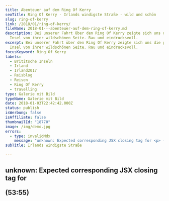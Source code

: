 ```yaml
---
title: Abenteuer auf dem Ring Of Kerry
seoTitle: Ring Of Kerry - Irlands windigste Straße - wild und schön
slug: ring-of-kerry
link: /2018/01/ring-of-kerry/
fileName: 2018-01---abenteuer-auf-dem-ring-of-kerry.md
description: Bei unserer Fahrt über den Ring Of Kerry zeigte sich uns die grüne
  Insel von ihrer wildschönen Seite. Rau und eindrucksvoll.
excerpt: Bei unserer Fahrt über den Ring Of Kerry zeigte sich uns die grüne
  Insel von ihrer wildschönen Seite. Rau und eindrucksvoll.
focusKeyword: Ring Of Kerry
labels:
  - Brititsche Inseln
  - Irland
  - Irland2017
  - Reisblog
  - Reisen
  - Ring Of Kerry
  - travelling
type: Galerie mit Bild
typeName: Galerie mit Bild
date: 2018-01-03T22:42:42.000Z
status: publish
isWerbung: false
isAffiliate: false
thumbnailId: "18770"
image: /img/demo.jpg
errors:
  - type: invalidMdx
    message: "unknown: Expected corresponding JSX closing tag for <p> (53:55)"
subTitle: Irlands windigste Straße
  
---
```


## unknown: Expected corresponding JSX closing tag for <p> (53:55)

<!--
**Irland ist nicht nur grün und gemütlich. Die Insel ist auch windig. Die volle
Breitseite bekamen wir auf unserer Fahrt über den Skellig Ring und den Ring of
Kerry in Richtung Dingle Halbinsel ab.**

Die Landschaft zeigte sich uns am 10. September bei wechselhaftem Wetter
wildschön und abwechslungsreich.

Besonders stark wehte die Brise an den Kerry Cliffs. Hier erlebte ich den
stärksten Wind, den ich bisher gekannt hatte. Sogar stärker als bei Lands End.

## Ring Of Kerry - Papageientaucher und Pferde

Leider war es bedeckt, weshalb wir die Puffins, hierzulande als Papageientaucher
bekannt, leider nur auf den Hinweisschildern bewundern konnten. Dafür begegneten
uns einige wirklich prachtvolle Pferde.

Beim Aufstieg vom Parkplatz zu den Klippen wehte der Wind so stark, dass man
sich ein paar Mal auf den Boden kauern musste. Ein Teil des Fußweges entlang der
Klippen war sogar abgesperrt, um Unfälle zu vermeiden.

## 179 Kilometer Panoramastraße

Der Ring Of Kerry zieht sich für 179 Kilometer an der Küste des Irischen County
Kerry entlang. Daher hat die Panoramastraße ihren Namen.

Von großen Fahrzeugen wie Reisebussen und LKW darf der Ring Of Kerry bis heute
nur in eine Richtung befahren werden, da die Durchfahrten an einigen Stellen
sehr eng sind.

Der Ring Of Kerry wird von zahlreichen Sehenswürdigkeiten gesäumt, was ihn für
Reisende besonders attraktiv macht. Im Norden grenzt der Ring an die
Dingle-Halbinsel, im Süden an die Beara-Halbinsel.

## Ein Song für Euch - Rock 'n' Roll

Weil es gerade so schön passt und weil es eigentlich auch gar nicht passt, hier
noch ein schöner Song. Man kann ihn ganz besonders gut auf Roadtrips hören und
mitsingen. Oder beim Stöbern in Reiseerinnerungen. Oder einfach so.

<blockquote>
## Ring Of Fire
### Johnny Cash
Love is a burning thing
And it makes a fiery ring
Bound by wild desire
I fell in to a ring of fire

I fell in to a burning ring of fire I went down, down, down And the flames went
higher

And it burns, burns, burns The ring of fire The ring of fire

I fell in to a burning ring of fire I went down, down, down And the flames went
higher And it burns, burns, burns The ring of fire The ring of fire

The taste of love is sweet When hearts like ours meet I fell for you like a
child Oh, but the fire went wild

I fell in to a burning ring of fire I went down, down, down And the flames went
higher

And it burns, burns, burns The ring of fire The ring of fire

I fell into a burning ring of fire I went down, down, down And the flames went
higher And it burns, burns, burns The ring of fire The ring of fire And it
burns, burns, burns The ring of fire The ring of fire</blockquote>

[myflickr tag="anneringofkerry2017"]

## Wegweiser Irland 2017

1.  [Möwen in Dublin](/2017/10/moewen-in-dublin/)
1.  [Spaziergang durch Dublin](/2017/10/kleiner-spaziergang-durch-dublin/)
1.  [Guinness ist vegan - Unser Besuch in der St. James Gate Brewery](/2017/10/guinness-ist-vegan-brauerei-besuch/)
1.  [Bunte Insel Irland - Farbenfrohe Details in Kilkenny](/2017/11/kilkenny-bunte-insel-irland/)
1.  [Kilkenny Castle - Ein Schloss mit vielen Gesichtern](/2017/11/kilkenny-castle/)
1.  [Rock Of Cashel - Ein geschichtsträchtiger Ort](/2017/11/rock-of-cashel/)
1.  [Cork - Technik und Tradition](/2017/12/cork/)
1.  Abenteuer auf dem Ring Of Kerry
1.  [Muckross House und Torc Waterfall](/2018/02/muckross-house-und-torc-waterfall-irland/)
1.  [Inch Beach - Traumstrand auf der Dingle Halbinsel](/2018/02/lieblingsstrand-inch-beach/)
1.  [Limerick - Fünf Zeilen Spaß und eine Stadt in Irland](/2018/02/limerick/)
1.  [Das Ende des Regenbogens - Eine Irische Sage](/2018/02/das-ende-des-regenbogens/)
1.  [Da Vincenzo Limerick - Irlands beste vegane Steinofenpizza](/2018/03/da-vincenzo-limerick/)
1.  [Dingle - Buntes Städtchen am Atlantik](/2018/03/dingle/)
1.  [Curraghchase Caravan &amp; Camp Site - Kilcornan](/2018/03/curraghchase-caravan-camp-site/)
1.  [Bunratty Castle - Normannische Burg und Publikumsmagnet](/2018/03/bunratty-castle/)
1.  [Cliffs Of Moher](/2018/04/cliffs-of-moher/)
1.  [Fitzpatrick's Pub Doolin](/2018/04/fitzpatricks-pub-doolin/)
1.  [Doolin - Sehnsuchtsort am Atlantik](/2018/04/doolin/)
1.  [Burren und Poulnabrone Dolmen](/2018/04/poulnabrone-dolmen-burren/)
1.  [Galway - Kunst, Kultur und Livemusik](/2018/04/galway/)
1.  [The Lighthouse Tea Room Galway](/2018/05/the-lighthouse-tea-room-galway/)
1.  [Birds of Westport](/2018/05/birds-of-westport/)
1.  [Sky Loop Road](/2018/05/sky-loop-road-clifden/)
1.  [Irischer Traumstrand](/2018/05/irischer-traumstrand/)
1.  [Connemara National Park](/2018/05/connemara-national-park/)
1.  [Kylemore Abbey](/2018/05/kylemore-abbey/)

-->

  